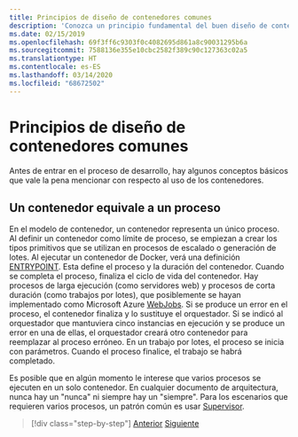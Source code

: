 ```yaml
---
title: Principios de diseño de contenedores comunes
description: 'Conozca un principio fundamental del buen diseño de contenedores: un contenedor solo debe hospedar un único proceso.'
ms.date: 02/15/2019
ms.openlocfilehash: 69f3ff6c9303f0c4082695d861a8c90031295b6a
ms.sourcegitcommit: 7588136e355e10cbc2582f389c90c127363c02a5
ms.translationtype: HT
ms.contentlocale: es-ES
ms.lasthandoff: 03/14/2020
ms.locfileid: "68672502"
---
```

# <a name="common-container-design-principles"></a>Principios de diseño de contenedores comunes

Antes de entrar en el proceso de desarrollo, hay algunos conceptos básicos que vale la pena mencionar con respecto al uso de los contenedores.

## <a name="container-equals-a-process"></a>Un contenedor equivale a un proceso

En el modelo de contenedor, un contenedor representa un único proceso. Al definir un contenedor como límite de proceso, se empiezan a crear los tipos primitivos que se utilizan en procesos de escalado o generación de lotes. Al ejecutar un contenedor de Docker, verá una definición [ENTRYPOINT](https://docs.docker.com/engine/reference/builder/#/entrypoint). Esta define el proceso y la duración del contenedor. Cuando se completa el proceso, finaliza el ciclo de vida del contenedor. Hay procesos de larga ejecución (como servidores web) y procesos de corta duración (como trabajos por lotes), que posiblemente se hayan implementado como Microsoft Azure [WebJobs](https://azure.microsoft.com/documentation/articles/websites-webjobs-resources/). Si se produce un error en el proceso, el contenedor finaliza y lo sustituye el orquestador. Si se indicó al orquestador que mantuviera cinco instancias en ejecución y se produce un error en una de ellas, el orquestador creará otro contenedor para reemplazar al proceso erróneo. En un trabajo por lotes, el proceso se inicia con parámetros. Cuando el proceso finalice, el trabajo se habrá completado.

Es posible que en algún momento le interese que varios procesos se ejecuten en un solo contenedor. En cualquier documento de arquitectura, nunca hay un "nunca" ni siempre hay un "siempre". Para los escenarios que requieren varios procesos, un patrón común es usar [Supervisor](http://supervisord.org/).

>[!div class="step-by-step"]
>[Anterior](design-docker-applications.md)
>[Siguiente](monolithic-applications.md)
